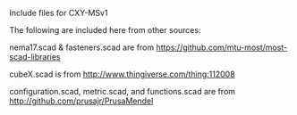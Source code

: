 Include files for CXY-MSv1

The following are included here from other sources:

nema17.scad & fasteners.scad are from https://github.com/mtu-most/most-scad-libraries

cubeX.scad is from http://www.thingiverse.com/thing:112008

configuration.scad, metric.scad, and functions.scad are from http://github.com/prusajr/PrusaMendel

